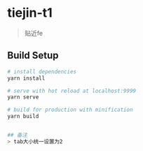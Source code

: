 
# tiejin-t1
> 贴近fe

## Build Setup

``` bash
# install dependencies
yarn install

# serve with hot reload at localhost:9999
yarn serve

# build for production with minification
yarn build


## 备注
> tab大小统一设置为2



